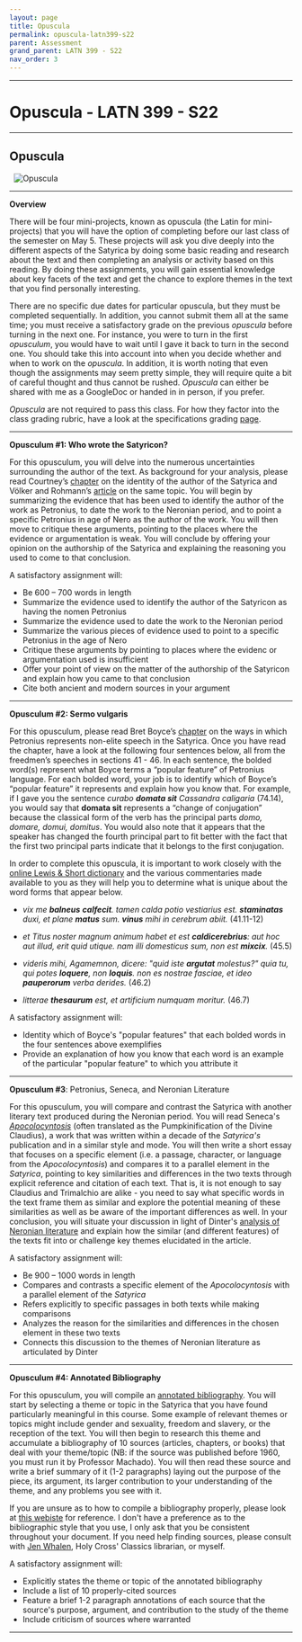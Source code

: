 ```yaml
---
layout: page
title: Opuscula
permalink: opuscula-latn399-s22
parent: Assessment
grand_parent: LATN 399 - S22
nav_order: 3
---
```

***

# Opuscula - LATN 399 - S22

***

## Opuscula
&nbsp;
![Opuscula](https://i2.wp.com/www.raptisrarebooks.com/images/74903/opuscula-mathematica-philosophica-et-philologica-isaac-newton-first-edition.jpg?fit=600%2C480&ssl=1)

***

**Overview**

There will be four mini-projects, known as opuscula (the Latin for mini-projects) that you will have the option of completing before our last class of the semester on May 5. These projects will ask you dive deeply into the different aspects of the Satyrica by doing some basic reading and research about the text and then completing an analysis or activity based on this reading. By doing these assignments, you will gain essential knowledge about key facets of the text and get the chance to explore themes in the text that you find personally interesting.

There are no specific due dates for particular opuscula, but they must be completed sequentially. In addition, you cannot submit them all at the same time; you must receive a satisfactory grade on the previous *opuscula* before turning in the next one. For instance, you were to turn in the first *opusculum*, you would have to wait until I gave it back to turn in the second one. You should take this into account into when you decide whether and when to work on the *opuscula*. In addition, it is worth noting that even though the assignments may seem pretty simple, they will require quite a bit of careful thought and thus cannot be rushed. *Opuscula* can either be shared with me as a GoogleDoc or handed in in person, if you prefer.

*Opuscula* are not required to pass this class. For how they factor into the class grading rubric, have a look at the specifications grading [page](https://dominicmachado.github.io/specification-grading-latn399-s22).

***

**Opusculum #1: Who wrote the Satyricon?**

For this opusculum, you will delve into the numerous uncertainties surrounding the author of the text. As background for your analysis, please read Courtney’s [chapter](https://drive.google.com/file/d/1Bp7SvMniTVXdRfD93bURKrHG-CsoUz1C/view?usp=sharing) on the identity of the author of the Satyrica and Völker and Rohmann’s [article](https://drive.google.com/file/d/1LiXqJmWN6COOHyRjdWk2WDBkiYAyXGxm/view?usp=sharing) on the same topic. You will begin by summarizing the evidence that has been used to identify the author of the work as Petronius, to date the work to the Neronian period, and to point a specific Petronius in age of Nero as the author of the work. You will then move to critique these arguments, pointing to the places where the evidence or argumentation is weak. You will conclude by offering your opinion on the authorship of the Satyrica and explaining the reasoning you used to come to that conclusion.

A satisfactory assignment will:
-	Be 600 – 700 words in length
-	Summarize the evidence used to identify the author of the Satyricon as having the nomen Petronius
-	Summarize the evidence used to date the work to the Neronian period
-	Summarize the various pieces of evidence used to point to a specific Petronius in the age of Nero
-	Critique these arguments by pointing to places where the evidenc or argumentation used is insufficient
-	Offer your point of view on the matter of the authorship of the Satyricon and explain how you came to that conclusion 
-	Cite both ancient and modern sources in your argument

***

**Opusculum #2: Sermo vulgaris**

For this opusculum, please read Bret Boyce’s [chapter](https://drive.google.com/file/d/1pKwFVrHqXs1keAjVPVoAaxMW2nuRK_-e/view?usp=sharing) on the ways in which Petronius represents non-elite speech in the Satyrica. Once you have read the chapter, have a look at the following four sentences below, all from the freedmen’s speeches in sections 41 - 46. In each sentence, the bolded word(s) represent what Boyce terms a “popular feature” of Petronius language. For each bolded word, your job is to identify which of Boyce’s “popular feature” it represents and explain how you know that. For example, if I gave you the sentence *curabo **domata sit** Cassandra caligaria* (74.14), you would say that **domata sit** represents a “change of conjugation” because the classical form of the verb has the principal parts *domo, domare, domui, domitus*. You would also note that it appears that the speaker has changed the fourth principal part to fit better with the fact that the first two principal parts indicate that it belongs to the first conjugation.

In order to complete this opuscula, it is important to work closely with the [online Lewis & Short dictionary](http://folio2.furman.edu/lewis-short/) and the various commentaries made available to you as they will help you to determine what is unique about the word forms that appear below.

- *vix me **balneus** **calfecit**. tamen calda potio vestiarius est. **staminatas** duxi, et plane **matus** sum. **vinus** mihi in cerebrum abiit.* (41.11-12)

- *et Titus noster magnum animum habet et est **caldicerebrius**: aut hoc aut illud, erit quid utique. nam illi domesticus sum, non est **mixcix**.* (45.5)

- *videris mihi, Agamemnon, dicere: "quid iste **argutat** molestus?" quia tu, qui potes **loquere**, non **loquis**. non es nostrae fasciae, et ideo **pauperorum**	verba derides.* (46.2)

- *litterae **thesaurum** est, et artificium numquam moritur.* (46.7)

A satisfactory assignment will:
-	Identity which of Boyce's "popular features" that each bolded words in the four sentences above exemplifies
- Provide an explanation of how you know that each word is an example of the particular "popular feature" to which you attribute it

***

**Opusculum #3**: Petronius, Seneca, and Neronian Literature

For this opusculum, you will compare and contrast the Satyrica with another literary text produced during the Neronian period. You will read Seneca's [*Apocolocyntosis*](link) (often translated as the Pumpkinification of the Divine Claudius), a work that was written within a decade of the *Satyrica's* publication and in a similar style and mode. You will then write a short essay that focuses on a specific element (i.e. a passage, character, or language from the *Apocolocyntosis*) and compares it to a parallel element in the *Satyrica*, pointing to key similarities and differences in the two texts through explicit reference and citation of each text. That is, it is not enough to say Claudius and Trimalchio are alike - you need to say what specific words in the text frame them as similar and explore the potential meaning of these similarities as well as be aware of the important differences as well. In your conclusion, you will situate your discussion in light of Dinter's [analysis of Neronian literature](https://drive.google.com/file/d/1xyD_MZY10oczR_wByHWJKSDNq9CKD1Of/view) and explain how the similar (and different features) of the texts fit into or challenge key themes elucidated in the article.

A satisfactory assignment will:
-	Be 900 – 1000 words in length
-	Compares and contrasts a specific element of the *Apocolocyntosis* with a parallel element of the *Satyrica*
-	Refers explicitly to specific passages in both texts while making comparisons
-	Analyzes the reason for the similarities and differences in the chosen element in these two texts
-	Connects this discussion to the themes of Neronian literature as articulated by Dinter

***

**Opusculum #4: Annotated Bibliography**

For this opusculum, you will compile an [annotated bibliography](https://libguides.csun.edu/research-strategies/annotated-bibliography#:~:text=An%20annotated%20bibliography%20is%20a,short%20paragraph%20about%20each%20source.&text=Each%20source%20in%20the%20annotated,format%20to%20make%20that%20easier). You will start by selecting a theme or topic in the Satyrica that you have found particularly meaningful in this course. Some example of relevant themes or topics might include gender and sexuality, freedom and slavery, or the reception of the text. You will then begin to research this theme and accumulate a bibliography of 10 sources (articles, chapters, or books) that deal with your theme/topic (NB: if the source was published before 1960, you must run it by Professor Machado). You will then read these source and write a brief summary of it (1-2 paragraphs) laying out the purpose of the piece, its argument, its larger contribution to your understanding of the theme, and any problems you see with it.

If you are unsure as to how to compile a bibliography properly, please look at [this webiste](https://libguides.holycross.edu/citationhelp) for reference. I don't have a preference as to the bibliographic style that you use, I only ask that you be consistent throughout your document. If you need help finding sources, please consult with [Jen Whalen](https://libguides.holycross.edu/prf.php?account_id=5347), Holy Cross' Classics librarian, or myself.

A satisfactory assignment will:
-	Explicitly states the theme or topic of the annotated bibliography
-	Include a list of 10 properly-cited sources
- Feature a brief 1-2 paragraph annotations of each source that the source's purpose, argument, and contribution to the study of the theme
- Include criticism of sources where warranted

***
